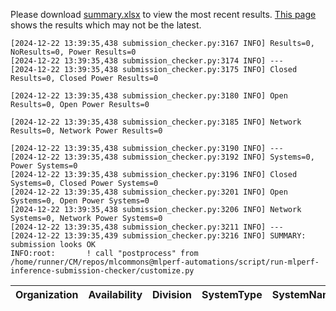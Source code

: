 Please download [summary.xlsx](summary.xlsx) to view the most recent results. [This page](https://docs.google.com/spreadsheets/d/e/2PACX-1vSCu8F7Hwck-AGJ5kWxi2G3xhO5MJoc_igybvsxjCt-2fEEYyf2BIcR0rTXW0eUzg/pubhtml) shows the results which may not be the latest. 
 ```
[2024-12-22 13:39:35,438 submission_checker.py:3167 INFO] Results=0, NoResults=0, Power Results=0
[2024-12-22 13:39:35,438 submission_checker.py:3174 INFO] ---
[2024-12-22 13:39:35,438 submission_checker.py:3175 INFO] Closed Results=0, Closed Power Results=0

[2024-12-22 13:39:35,438 submission_checker.py:3180 INFO] Open Results=0, Open Power Results=0

[2024-12-22 13:39:35,438 submission_checker.py:3185 INFO] Network Results=0, Network Power Results=0

[2024-12-22 13:39:35,438 submission_checker.py:3190 INFO] ---
[2024-12-22 13:39:35,438 submission_checker.py:3192 INFO] Systems=0, Power Systems=0
[2024-12-22 13:39:35,438 submission_checker.py:3196 INFO] Closed Systems=0, Closed Power Systems=0
[2024-12-22 13:39:35,438 submission_checker.py:3201 INFO] Open Systems=0, Open Power Systems=0
[2024-12-22 13:39:35,438 submission_checker.py:3206 INFO] Network Systems=0, Network Power Systems=0
[2024-12-22 13:39:35,438 submission_checker.py:3211 INFO] ---
[2024-12-22 13:39:35,439 submission_checker.py:3216 INFO] SUMMARY: submission looks OK
INFO:root:       ! call "postprocess" from /home/runner/CM/repos/mlcommons@mlperf-automations/script/run-mlperf-inference-submission-checker/customize.py

```

| Organization   | Availability   | Division   | SystemType   | SystemName   | Platform   | Model   | MlperfModel   | Scenario   | Result   | Accuracy   | number_of_nodes   | host_processor_model_name   | host_processors_per_node   | host_processor_core_count   | accelerator_model_name   | accelerators_per_node   | Location   | framework   | operating_system   | notes   | compliance   | errors   | version   | inferred   | has_power   | Units   | weight_data_types   |
|----------------|----------------|------------|--------------|--------------|------------|---------|---------------|------------|----------|------------|-------------------|-----------------------------|----------------------------|-----------------------------|--------------------------|-------------------------|------------|-------------|--------------------|---------|--------------|----------|-----------|------------|-------------|---------|---------------------|
